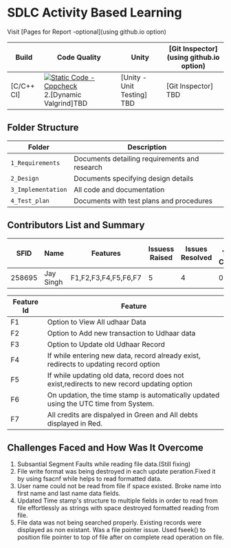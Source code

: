 # SDLC Activity Based Learning

Visit [Pages for Report -optional](using github.io option)

Build | Code Quality | Unity | [Git Inspector](using github.io option)
------|----------|-------|--------------
[C/C++ CI]| [![Static Code - Cppcheck](https://github.com/codemonk-007/LnT_Mini-Project1/actions/workflows/cpp-check.yml/badge.svg)](https://github.com/codemonk-007/LnT_Mini-Project1/actions/workflows/cpp-check.yml) 2.[Dynamic Valgrind]TBD| [Unity - Unit Testing] TBD| [Git Inspector] TBD|


## Folder Structure
Folder             | Description
-------------------| -----------------------------------------
`1_Requirements`   | Documents detailing requirements and research
`2_Design`         | Documents specifying design details
`3_Implementation` | All code and documentation
`4_Test_plan`      | Documents with test plans and procedures

## Contributors List and Summary

SFID  |  Name   |    Features    | Issuess Raised |Issues Resolved|No Test Cases|Test Case Pass
-------|---------|----------------|----------------|---------------|-------------|--------------
258695 | Jay Singh  | F1,F2,F3,F4,F5,F6,F7    | 5    | 4 |0  |0   
   

| Feature Id | Feature |
| -----------|---------|
|F1| Option to View All udhaar Data |
|F2| Option to Add new transaction to Udhaar data|
|F3| Option to Update old Udhaar Record |
|F4| If while entering new data, record already exist, redirects to updating record option|
|F5| If while updating old data, record does not exist,redirects to new record updating option|
|F6| On updation, the time stamp is automatically updated using the UTC time from System.|
|F7| All credits are dispalyed in Green and All  debts displayed in Red.

## Challenges Faced and How Was It Overcome

1. Subsantial Segment Faults while reading file data.(Still fixing)
2. File write format was being destroyed in each update peration.Fixed it by using fsacnf while helps to read formatted data.
3. User name could not be read from file if space existed. Broke name into first name and last name data fields.
4. Updated Time stamp's structure to multiple fields in order to read from file effortlessly as strings with space destroyed formatted reading from file.
5. File data was not being searched properly. Existing records were displayed as non existant. Was a file pointer issue. Used fseek() to position file pointer to top of file after on complete read operation on file.



